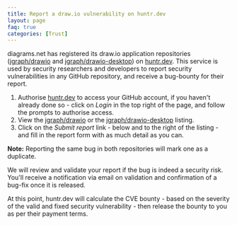 ```yaml
---
title: Report a draw.io vulnerability on huntr.dev
layout: page
faq: true
categories: [Trust]
---
```


diagrams.net has registered its draw.io application repositories ([jgraph/drawio](https://github.com/jgraph/drawio) and [jgraph/drawio-desktop](https://github.com/jgraph/drawio-desktop)) on [huntr.dev](https://huntr.dev/). This service is used by security researchers and developers to report security vulnerabilities in any GitHub repository, and receive a bug-bounty for their report. 

1. Authorise [huntr.dev](https://huntr.dev/) to access your GitHub account, if you haven't already done so - click on _Login_ in the top right of the page, and follow the prompts to authorise access.
2. View the [jgraph/drawio](https://huntr.dev/bounties/?target=https%3A%2F%2Fgithub.com%2Fjgraph%2Fdrawio) or the [jgraph/drawio-desktop](https://huntr.dev/bounties/?target=https%3A%2F%2Fgithub.com%2Fjgraph%2Fdrawio) listing.
3. Click on the _Submit report_ link - below and to the right of the listing - and fill in the report form with as much detail as you can.

**Note:** Reporting the same bug in both repositories will mark one as a duplicate.

We will review and validate your report if the bug is indeed a security risk. You'll receive a notification via email on validation and confirmation of a bug-fix once it is released. 

At this point, huntr.dev will calculate the CVE bounty - based on the severity of the valid and fixed security vulnerability - then release the bounty to you as per their payment terms.